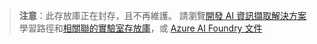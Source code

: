 > **注意**：此存放庫正在封存，且不再維護。 請瀏覽[開發 AI 資訊擷取解決方案](https://learn.microsoft.com/training/paths/ai-extract-information/)學習路徑和[相關聯的實驗室存放庫](https://github.com/MicrosoftLearning/mslearn-ai-information-extraction)，或 [Azure AI Foundry 文件](https://learn.microsoft.com/azure/ai-foundry/)

